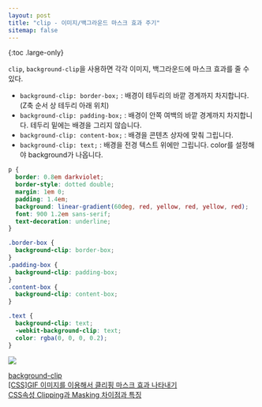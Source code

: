 ```yaml
---
layout: post
title: "clip - 이미지/백그라운드 마스크 효과 주기"
sitemap: false
---
```


{:toc .large-only}

`clip`, `background-clip`을 사용하면 각각 이미지, 백그라운드에 마스크 효과를 줄 수 있다.

- `background-clip: border-box;` : 배경이 테두리의 바깥 경계까지 차지합니다. (Z축 순서 상 테두리 아래 위치)
- `background-clip: padding-box;` : 배경이 안쪽 여백의 바깥 경계까지 차지합니다. 테두리 밑에는 배경을 그리지 않습니다.
- `background-clip: content-box;` : 배경을 콘텐츠 상자에 맞춰 그립니다.
- `background-clip: text;` : 배경을 전경 텍스트 위에만 그립니다. color를 설정해야 background가 나옵니다.

```css
p {
  border: 0.8em darkviolet;
  border-style: dotted double;
  margin: 1em 0;
  padding: 1.4em;
  background: linear-gradient(60deg, red, yellow, red, yellow, red);
  font: 900 1.2em sans-serif;
  text-decoration: underline;
}

.border-box {
  background-clip: border-box;
}
.padding-box {
  background-clip: padding-box;
}
.content-box {
  background-clip: content-box;
}

.text {
  background-clip: text;
  -webkit-background-clip: text;
  color: rgba(0, 0, 0, 0.2);
}
```

<img src="https://jellymando.github.io/assets/img/_posts/2020-12-25-react-01.jpg">

<br/>

[background-clip](https://developer.mozilla.org/ko/docs/Web/CSS/background-clip)<br/>
[[CSS]GIF 이미지를 이용해서 클리핑 마스크 효과 나타내기](https://chlolisher.tistory.com/61)<br/>
[CSS속성 Clipping과 Masking 차이점과 특징](https://shlee1353.github.io/2019/07/15/css-clip-mask/)
